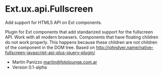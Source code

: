 Ext.ux.api.Fullscreen
=====================

Add support for HTML5 API on Ext components.

Plugin for Ext components that add standarized support for the fullscreen API. 
Work with all modern browsers.
Components that have floating children do not work properly. 
This happens because these children are not children of the component in the DOM tree.
Based on http://johndyer.name/native-fullscreen-javascript-api-plus-jquery-plugin/

* Martín Panizzo <martin@fotolounge.com.ar>
* Version 0.1-alpha
